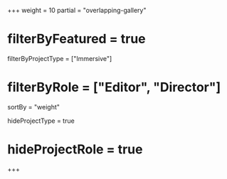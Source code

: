 +++
weight = 10
partial = "overlapping-gallery"
# filterByFeatured = true
filterByProjectType = ["Immersive"]
# filterByRole = ["Editor", "Director"]

sortBy = "weight"

hideProjectType = true
# hideProjectRole = true
+++
